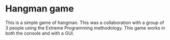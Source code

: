 # Hangman game
This is a simple game of hangman.
This was a collaboration with a group of 3 people using the Extreme Programming methodology.
This game works in both the console and with a GUI.
